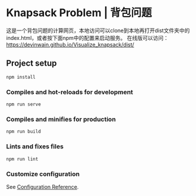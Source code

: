 # Knapsack Problem | 背包问题

这是一个背包问题的计算网页，本地访问可以clone到本地再打开dist文件夹中的index.html，或者按下面npm中的配置来启动服务。
在线版可以访问：https://devinwain.github.io/Visualize_knapsack/dist/

## Project setup
```
npm install
```

### Compiles and hot-reloads for development
```
npm run serve
```

### Compiles and minifies for production
```
npm run build
```

### Lints and fixes files
```
npm run lint
```

### Customize configuration
See [Configuration Reference](https://cli.vuejs.org/config/).
